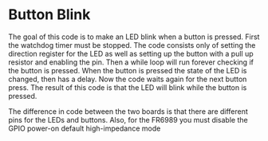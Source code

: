# Button Blink

The goal of this code is to make an LED blink when a button is pressed. First the watchdog timer must be stopped. The code consists only of setting the direction register for the LED as well as setting up the button with a pull up resistor and enabling the pin. Then a while loop will run forever checking if the button is pressed. When the button is pressed the state of the LED is changed, then has a delay. Now the code waits again for the next button press. The result of this code is that the LED will blink while the button is pressed.

The difference in code between the two boards is that there are different pins for the LEDs and buttons. Also, for the FR6989 you must disable the GPIO power-on default high-impedance mode 